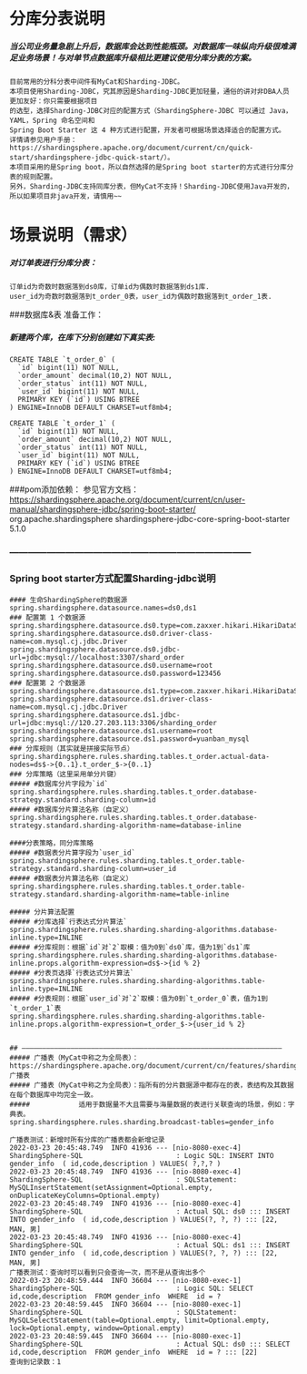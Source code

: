 # 分库分表说明
#####  当公司业务量急剧上升后，数据库会达到性能瓶颈。对数据库一味纵向升级很难满足业务场景！与对单节点数据库升级相比更建议使用分库分表的方案。
    目前常用的分科分表中间件有MyCat和Sharding-JDBC。
    本项目使用Sharding-JDBC，究其原因是Sharding-JDBC更加轻量，通俗的讲对非DBA人员更加友好：你只需要根据项目
    的选型，选择Sharding-JDBC对应的配置方式（ShardingSphere-JDBC 可以通过 Java，YAML，Spring 命名空间和
    Spring Boot Starter 这 4 种方式进行配置，开发者可根据场景选择适合的配置方式。 详情请参见用户手册：
    https://shardingsphere.apache.org/document/current/cn/quick-start/shardingsphere-jdbc-quick-start/）。
    本项目采用的是Spring boot，所以自然选择的是Spring boot starter的方式进行分库分表的规则配置。
    另外，Sharding-JDBC支持同库分表，但MyCat不支持！Sharding-JDBC使用Java开发的，所以如果项目非java开发，请慎用~~

# 场景说明（需求）
#####  对订单表进行分库分表：
    订单id为奇数时数据落到ds0库，订单id为偶数时数据落到ds1库.
    user_id为奇数时数据落到t_order_0表，user_id为偶数时数据落到t_order_1表.


###数据库&表 准备工作：
##### 新建两个库，在库下分别创建如下真实表:
    CREATE TABLE `t_order_0` (
      `id` bigint(11) NOT NULL,
      `order_amount` decimal(10,2) NOT NULL,
      `order_status` int(11) NOT NULL,
      `user_id` bigint(11) NOT NULL,
      PRIMARY KEY (`id`) USING BTREE
    ) ENGINE=InnoDB DEFAULT CHARSET=utf8mb4;
    
    CREATE TABLE `t_order_1` (
      `id` bigint(11) NOT NULL,
      `order_amount` decimal(10,2) NOT NULL,
      `order_status` int(11) NOT NULL,
      `user_id` bigint(11) NOT NULL,
      PRIMARY KEY (`id`) USING BTREE
    ) ENGINE=InnoDB DEFAULT CHARSET=utf8mb4;

###pom添加依赖：
    参见官方文档：https://shardingsphere.apache.org/document/current/cn/user-manual/shardingsphere-jdbc/spring-boot-starter/
    <!--sharding-jdbc-->
    <dependency>
        <groupId>org.apache.shardingsphere</groupId>
        <artifactId>shardingsphere-jdbc-core-spring-boot-starter</artifactId>
        <version>5.1.0</version>
    </dependency>
    
### ——————————————————————————    
### Spring boot starter方式配置Sharding-jdbc说明    
    #### 生命ShardingSphere的数据源
    spring.shardingsphere.datasource.names=ds0,ds1
    ### 配置第 1 个数据源
    spring.shardingsphere.datasource.ds0.type=com.zaxxer.hikari.HikariDataSource
    spring.shardingsphere.datasource.ds0.driver-class-name=com.mysql.cj.jdbc.Driver
    spring.shardingsphere.datasource.ds0.jdbc-url=jdbc:mysql://localhost:3307/shard_order
    spring.shardingsphere.datasource.ds0.username=root
    spring.shardingsphere.datasource.ds0.password=123456
    ### 配置第 2 个数据源
    spring.shardingsphere.datasource.ds1.type=com.zaxxer.hikari.HikariDataSource
    spring.shardingsphere.datasource.ds1.driver-class-name=com.mysql.cj.jdbc.Driver
    spring.shardingsphere.datasource.ds1.jdbc-url=jdbc:mysql://120.27.203.113:3306/sharding_order
    spring.shardingsphere.datasource.ds1.username=root
    spring.shardingsphere.datasource.ds1.password=yuanban_mysql
    ### 分库规则（其实就是拼接实际节点）
    spring.shardingsphere.rules.sharding.tables.t_order.actual-data-nodes=ds$->{0..1}.t_order_$->{0..1}
    ### 分库策略（这里采用单分片键）
    ##### #数据库分片字段为`id`
    spring.shardingsphere.rules.sharding.tables.t_order.database-strategy.standard.sharding-column=id
    ##### #数据库分片算法名称（自定义）
    spring.shardingsphere.rules.sharding.tables.t_order.database-strategy.standard.sharding-algorithm-name=database-inline
    
    ####分表策略，同分库策略
    ##### #数据表分片算字段为`user_id`
    spring.shardingsphere.rules.sharding.tables.t_order.table-strategy.standard.sharding-column=user_id
    ##### #数据表分片算法名称（自定义）
    spring.shardingsphere.rules.sharding.tables.t_order.table-strategy.standard.sharding-algorithm-name=table-inline
    
    ##### 分片算法配置
    ##### #分库选择`行表达式分片算法`
    spring.shardingsphere.rules.sharding.sharding-algorithms.database-inline.type=INLINE
    ##### #分库规则：根据`id`对`2`取模：值为0到`ds0`库，值为1到`ds1`库
    spring.shardingsphere.rules.sharding.sharding-algorithms.database-inline.props.algorithm-expression=ds$->{id % 2}
    ##### #分表页选择`行表达式分片算法`
    spring.shardingsphere.rules.sharding.sharding-algorithms.table-inline.type=INLINE
    ##### #分表规则：根据`user_id`对`2`取模：值为0到`t_order_0`表，值为1到`t_order_1`表
    spring.shardingsphere.rules.sharding.sharding-algorithms.table-inline.props.algorithm-expression=t_order_$->{user_id % 2}
    
    
    ## ————————————————————————————————————————————————————————————————
    ##### 广播表（MyCat中称之为全局表）：https://shardingsphere.apache.org/document/current/cn/features/sharding/concept/table/#广播表
    ##### 广播表（MyCat中称之为全局表）：指所有的分片数据源中都存在的表，表结构及其数据在每个数据库中均完全一致。
    #####            适用于数据量不大且需要与海量数据的表进行关联查询的场景，例如：字典表。
    spring.shardingsphere.rules.sharding.broadcast-tables=gender_info

    广播表测试：新增时所有分库的广播表都会新增记录
    2022-03-23 20:45:48.749  INFO 41936 --- [nio-8080-exec-4] ShardingSphere-SQL                       : Logic SQL: INSERT INTO gender_info  ( id,code,description ) VALUES( ?,?,? )
    2022-03-23 20:45:48.749  INFO 41936 --- [nio-8080-exec-4] ShardingSphere-SQL                       : SQLStatement: MySQLInsertStatement(setAssignment=Optional.empty, onDuplicateKeyColumns=Optional.empty)
    2022-03-23 20:45:48.749  INFO 41936 --- [nio-8080-exec-4] ShardingSphere-SQL                       : Actual SQL: ds0 ::: INSERT INTO gender_info  ( id,code,description ) VALUES(?, ?, ?) ::: [22, MAN, 男]
    2022-03-23 20:45:48.749  INFO 41936 --- [nio-8080-exec-4] ShardingSphere-SQL                       : Actual SQL: ds1 ::: INSERT INTO gender_info  ( id,code,description ) VALUES(?, ?, ?) ::: [22, MAN, 男]
    广播表测试：查询时可以看到只会查询一次，而不是从查询出多个
    2022-03-23 20:48:59.444  INFO 36604 --- [nio-8080-exec-1] ShardingSphere-SQL                       : Logic SQL: SELECT id,code,description  FROM gender_info  WHERE  id = ?
    2022-03-23 20:48:59.445  INFO 36604 --- [nio-8080-exec-1] ShardingSphere-SQL                       : SQLStatement: MySQLSelectStatement(table=Optional.empty, limit=Optional.empty, lock=Optional.empty, window=Optional.empty)
    2022-03-23 20:48:59.445  INFO 36604 --- [nio-8080-exec-1] ShardingSphere-SQL                       : Actual SQL: ds0 ::: SELECT id,code,description  FROM gender_info  WHERE  id = ? ::: [22]
    查询到记录数：1
    